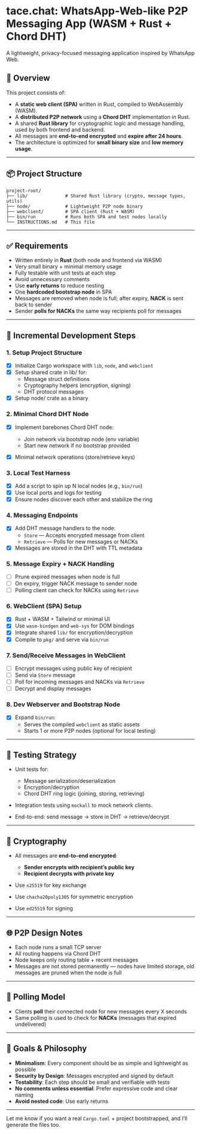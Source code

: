 # tace.chat: WhatsApp-Web-like P2P Messaging App (WASM + Rust + Chord DHT)

A lightweight, privacy-focused messaging application inspired by WhatsApp Web.

## 🧠 Overview

This project consists of:

* A **static web client (SPA)** written in Rust, compiled to WebAssembly (WASM).
* A **distributed P2P network** using a **Chord DHT** implementation in Rust.
* A shared **Rust library** for cryptographic logic and message handling, used by both frontend and backend.
* All messages are **end-to-end encrypted** and **expire after 24 hours**.
* The architecture is optimized for **small binary size** and **low memory usage**.

---

## 📦 Project Structure

```
project-root/
├── lib/              # Shared Rust library (crypto, message types, utils)
├── node/             # Lightweight P2P node binary
├── webclient/        # SPA client (Rust + WASM)
├── bin/run           # Runs both SPA and test nodes locally
└── INSTRUCTIONS.md   # This file
```

---

## ✅ Requirements

* Written entirely in **Rust** (both node and frontend via WASM)
* Very small binary + minimal memory usage
* Fully testable with unit tests at each step
* Avoid unnecessary comments
* Use **early returns** to reduce nesting
* One **hardcoded bootstrap node** in SPA
* Messages are removed when node is full; after expiry, **NACK** is sent back to sender
* Sender **polls for NACKs** the same way recipients poll for messages

---

## 🧱 Incremental Development Steps

### 1. **Setup Project Structure**

* [x] Initialize Cargo workspace with `lib`, `node`, and `webclient`
* [x] Setup shared crate in lib/ for:
  * Message struct definitions
  * Cryptography helpers (encryption, signing)
  * DHT protocol messages
* [x] Setup node/ crate as a binary

### 2. **Minimal Chord DHT Node**

* [x] Implement barebones Chord DHT node:

  * Join network via bootstrap node (env variable)
  * Start new network if no bootstrap provided
* [x] Minimal network operations (store/retrieve keys)

### 3. **Local Test Harness**

* [x] Add a script to spin up N local nodes (e.g., `bin/run`)
* [x] Use local ports and logs for testing
* [x] Ensure nodes discover each other and stabilize the ring

### 4. **Messaging Endpoints**

* [x] Add DHT message handlers to the node:
  * `Store` — Accepts encrypted message from client
  * `Retrieve` — Polls for new messages or NACKs
* [x] Messages are stored in the DHT with TTL metadata

### 5. **Message Expiry + NACK Handling**

* [ ] Prune expired messages when node is full
* [ ] On expiry, trigger NACK message to sender node
* [ ] Polling client can check for NACKs using `Retrieve`

### 6. **WebClient (SPA) Setup**

* [x] Rust + WASM + Tailwind or minimal UI
* [x] Use `wasm-bindgen` and `web-sys` for DOM bindings
* [x] Integrate shared `lib/` for encryption/decryption
* [x] Compile to `pkg/` and serve via `bin/run`

### 7. **Send/Receive Messages in WebClient**

* [ ] Encrypt messages using public key of recipient
* [ ] Send via `Store` message
* [ ] Poll for incoming messages and NACKs via `Retrieve`
* [ ] Decrypt and display messages

### 8. **Dev Webserver and Bootstrap Node**

* [x] Expand `bin/run`:
  * Serves the compiled `webclient` as static assets
  * Starts 1 or more P2P nodes (optional for local testing)

---

## 🧪 Testing Strategy

* Unit tests for:

  * Message serialization/deserialization
  * Encryption/decryption
  * Chord DHT ring logic (joining, storing, retrieving)
* Integration tests using `mockall` to mock network clients.
* End-to-end: send message → store in DHT → retrieve/decrypt

---

## 🔐 Cryptography

* All messages are **end-to-end encrypted**:

  * **Sender encrypts with recipient’s public key**
  * **Recipient decrypts with private key**
* Use `x25519` for key exchange
* Use `chacha20poly1305` for symmetric encryption
* Use `ed25519` for signing

---

## 🌐 P2P Design Notes

* Each node runs a small TCP server
* All routing happens via Chord DHT
* Node keeps only routing table + recent messages
* Messages are not stored permanently — nodes have limited storage, old messages are pruned when the node is full

---

## 🔄 Polling Model

* Clients **poll** their connected node for new messages every X seconds
* Same polling is used to check for **NACKs** (messages that expired undelivered)

---

## 🧼 Goals & Philosophy

* **Minimalism**: Every component should be as simple and lightweight as possible
* **Security by Design**: Messages encrypted and signed by default
* **Testability**: Each step should be small and verifiable with tests
* **No comments unless essential**: Prefer expressive code and clear naming
* **Avoid nested code**: Use early returns

---

Let me know if you want a real `Cargo.toml` + project bootstrapped, and I’ll generate the files too.

